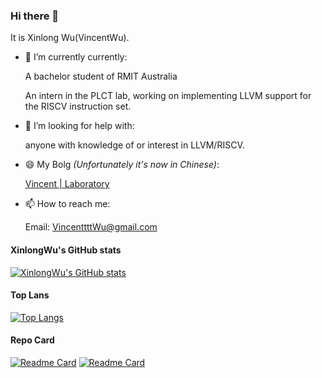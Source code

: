 ### Hi there 👋

It is Xinlong Wu(VincentWu).
- 🔭 I’m currently currently:

   A bachelor student of RMIT Australia
   
   An intern in the PLCT lab, working on implementing LLVM support for the RISCV instruction set.

- 🤔 I’m looking for help with:

  anyone with knowledge of or interest in LLVM/RISCV.

- 😄 My Bolg *(Unfortunately it's now in Chinese)*:

   [Vincent | Laboratory](https://www.wulongxin.com/)

- 📫 How to reach me: 

  Email: VincenttttWu@gmail.com

#### XinlongWu's GitHub stats
[![XinlongWu's GitHub stats](https://github-readme-stats.vercel.app/api?username=Xinlong-WU&count_private=true&show_icons=true&theme=tokyonight)](https://github.com/Xinlong-WU)

#### Top Lans
[![Top Langs](https://github-readme-stats.vercel.app/api/top-langs/?username=Xinlong-WU&layout=compact)](https://github.com/Xinlong-WU)

#### Repo Card
[![Readme Card](https://github-readme-stats.vercel.app/api/pin/?username=Xinlong-WU&repo=riscv-crypto)](https://github.com/Xinlong-WU/riscv-crypto)
[![Readme Card](https://github-readme-stats.vercel.app/api/pin/?username=Xinlong-WU&repo=llvm-project)](https://github.com/Xinlong-WU/llvm-project)


<!-- [![Top Langs](https://github-readme-stats.vercel.app/api/top-langs/?username=Xinlong-WU)](https://github.com/anuraghazra) -->
<!-- [![XinlongWu's wakatime stats](https://github-readme-stats.vercel.app/api/wakatime?username=Xinlong-WU)](https://github.com/Xinlong-WU) -->

<!--
**Xinlong-WU/Xinlong-WU** is a ✨ _special_ ✨ repository because its `README.md` (this file) appears on your GitHub profile.

Here are some ideas to get you started:

- 🔭 I’m currently working on ...
- 🌱 I’m currently learning ...
- 👯 I’m looking to collaborate on ...
- 🤔 I’m looking for help with ...
- 💬 Ask me about ...
- 📫 How to reach me: ...
- 😄 Pronouns: ...
- ⚡ Fun fact: ...
-->
